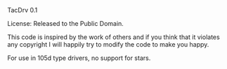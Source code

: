 TacDrv 0.1

License: Released to the Public Domain.

This code is inspired by the work of others and if you
think that it violates any copyright I will happily
try to modify the code to make you happy.

For use in 105d type drivers, no support for stars.

